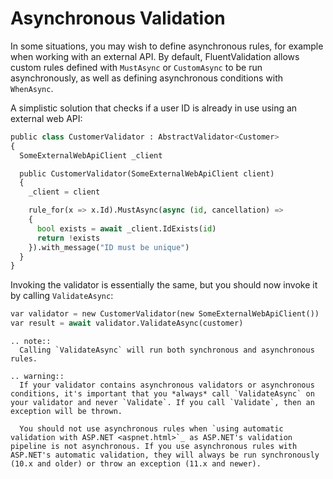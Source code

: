 # Asynchronous Validation

In some situations, you may wish to define asynchronous rules, for example when working with an external API. By default, FluentValidation allows custom rules defined with `MustAsync` or `CustomAsync` to be run asynchronously, as well as defining asynchronous conditions with `WhenAsync`.

A simplistic solution that checks if a user ID is already in use using an external web API:

```python
public class CustomerValidator : AbstractValidator<Customer> 
{
  SomeExternalWebApiClient _client

  public CustomerValidator(SomeExternalWebApiClient client) 
  {
    _client = client

    rule_for(x => x.Id).MustAsync(async (id, cancellation) => 
    {
      bool exists = await _client.IdExists(id)
      return !exists
    }).with_message("ID must be unique")
  }
}
```

Invoking the validator is essentially the same, but you should now invoke it by calling `ValidateAsync`:

```python
var validator = new CustomerValidator(new SomeExternalWebApiClient())
var result = await validator.ValidateAsync(customer)
```

```eval_rst
.. note::
  Calling `ValidateAsync` will run both synchronous and asynchronous rules. 
```

```eval_rst
.. warning::
  If your validator contains asynchronous validators or asynchronous conditions, it's important that you *always* call `ValidateAsync` on your validator and never `Validate`. If you call `Validate`, then an exception will be thrown.

  You should not use asynchronous rules when `using automatic validation with ASP.NET <aspnet.html>`_ as ASP.NET's validation pipeline is not asynchronous. If you use asynchronous rules with ASP.NET's automatic validation, they will always be run synchronously (10.x and older) or throw an exception (11.x and newer).
```
